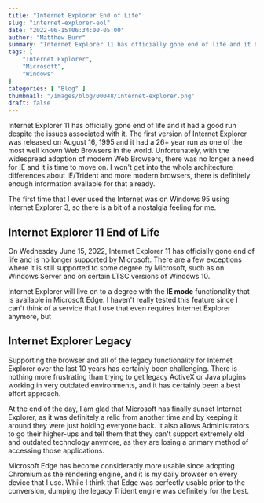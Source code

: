 ```yaml
---
title: "Internet Explorer End of Life"
slug: "internet-explorer-eol"
date: "2022-06-15T06:34:00-05:00"
author: "Matthew Burr"
summary: "Internet Explorer 11 has officially gone end of life and it had a good run despite the issues associated with it. The first version of Internet Explorer was released on August 16, 1995 and it had a 26+ year run as one of the most well known Web Browsers in the world. Unfortunately, with the widespread adoption of modern Web Browsers, there was no longer a need for IE and it is time to move on."
tags: [
    "Internet Explorer",
    "Microsoft",
    "Windows"
]
categories: [ "Blog" ]
thumbnail: "/images/blog/00048/internet-explorer.png"
draft: false
---
```


Internet Explorer 11 has officially gone end of life and it had a good run despite the issues associated with it. The first version of Internet Explorer was released on August 16, 1995 and it had a 26+ year run as one of the most well known Web Browsers in the world. Unfortunately, with the widespread adoption of modern Web Browsers, there was no longer a need for IE and it is time to move on. I won't get into the whole architecture differences about IE/Trident and more modern browsers, there is definitely enough information available for that already.

The first time that I ever used the Internet was on Windows 95 using Internet Explorer 3, so there is a bit of a nostalgia feeling for me.

## Internet Explorer 11 End of Life

On Wednesday June 15, 2022, Internet Explorer 11 has officially gone end of life and is no longer supported by Microsoft. There are a few exceptions where it is still supported to some degree by Microsoft, such as on Windows Server and on certain LTSC versions of Windows 10.

Internet Explorer will live on to a degree with the **IE mode** functionality that is available in Microsoft Edge. I haven't really tested this feature since I can't think of a service that I use that even requires Internet Explorer anymore, but 

## Internet Explorer Legacy

Supporting the browser and all of the legacy functionality for Internet Explorer over the last 10 years has certainly been challenging. There is nothing more frustrating than trying to get legacy ActiveX or Java plugins working in very outdated environments, and it has certainly been a best effort approach. 

At the end of the day, I am glad that Microsoft has finally sunset Internet Explorer, as it was definitely a relic from another time and by keeping it around they were just holding everyone back. It also allows Administrators to go their higher-ups and tell them that they can't support extremely old and outdated technology anymore, as they are losing a primary method of accessing those applications.

Microsoft Edge has become considerably more usable since adopting Chromium as the rendering engine, and it is my daily browser on every device that I use. While I think that Edge was perfectly usable prior to the conversion, dumping the legacy Trident engine was definitely for the best.
